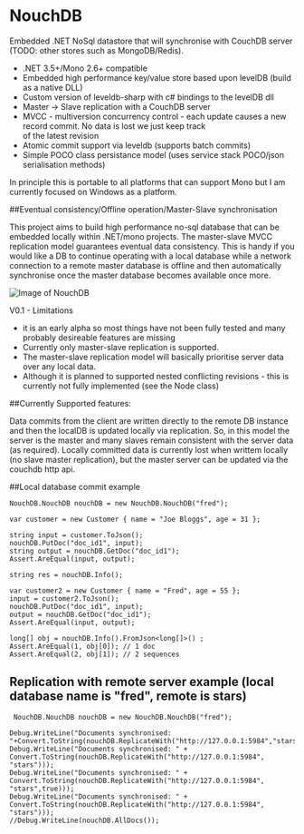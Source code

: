 # NouchDB

Embedded .NET NoSql datastore that will synchronise with CouchDB server (TODO: other stores such as MongoDB/Redis).

* .NET 3.5+/Mono 2.6+ compatible
* Embedded high performance key/value store based upon levelDB (build as a native DLL)
* Custom version of leveldb-sharp with c# bindings to the levelDB dll
* Master -> Slave replication with a CouchDB server
* MVCC - multiversion concurrency control - each update causes a new record commit. No data is lost we just keep track  
  of the latest revision
* Atomic commit support via leveldb (supports batch commits)
* Simple POCO class persistance model (uses service stack POCO/json serialisation methods)

In principle this is portable to all platforms that can support Mono but I am currently focused on Windows as a platform.


##Eventual consistency/Offline operation/Master-Slave synchronisation

This project aims to build high performance no-sql database that can be embedded locally within .NET/mono projects.
The master-slave MVCC replication model guarantees eventual data consistency. This is handy if you would like a DB
to continue operating with a local database while a network connection to a remote master database is offline 
and then automatically synchronise once the master database becomes available once more.

![Image of NouchDB](https://docs.google.com/a/kirosoft.co.uk/drawings/d/szsQ3jNOUSQQ1g1blxzTeAw/image?w=657&h=460&rev=228&ac=1)


V0.1 - Limitations

* it is an early alpha so most things have not been fully tested and many probably desireable features are missing
* Currently only master-slave replication is supported.
* The master-slave replication model will basically prioritise server data over any local data.
* Although it is planned to supported nested conflicting revisions - this is currently not fully implemented (see the Node class)


##Currently Supported features:


Data commits from the client are written directly to the remote DB instance and then the localDB is updated
locally via replication. So, in this model the server is the master and many slaves remain consistent with the server
data (as required). Locally committed data is currently lost when writtem locally (no slave master replication), but the
master server can be updated via the couchdb http api.


##Local database commit example

```
NouchDB.NouchDB nouchDB = new NouchDB.NouchDB("fred");

var customer = new Customer { name = "Joe Bloggs", age = 31 };

string input = customer.ToJson();
nouchDB.PutDoc("doc_id1", input);
string output = nouchDB.GetDoc("doc_id1");
Assert.AreEqual(input, output);

string res = nouchDB.Info();

var customer2 = new Customer { name = "Fred", age = 55 };
input = customer2.ToJson();
nouchDB.PutDoc("doc_id1", input);
output = nouchDB.GetDoc("doc_id1");
Assert.AreEqual(input, output);

long[] obj = nouchDB.Info().FromJson<long[]>() ;
Assert.AreEqual(1, obj[0]); // 1 doc
Assert.AreEqual(2, obj[1]); // 2 sequences
```            
            
## Replication with remote server example (local database name is "fred", remote is stars)

```
 NouchDB.NouchDB nouchDB = new NouchDB.NouchDB("fred");

Debug.WriteLine("Documents synchronised: "+Convert.ToString(nouchDB.ReplicateWith("http://127.0.0.1:5984","stars")));
Debug.WriteLine("Documents synchronised: " + Convert.ToString(nouchDB.ReplicateWith("http://127.0.0.1:5984", "stars")));
Debug.WriteLine("Documents synchronised: " + Convert.ToString(nouchDB.ReplicateWith("http://127.0.0.1:5984", "stars",true)));
Debug.WriteLine("Documents synchronised: " + Convert.ToString(nouchDB.ReplicateWith("http://127.0.0.1:5984", "stars")));
//Debug.WriteLine(nouchDB.AllDocs());

```